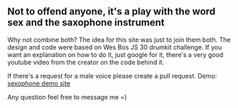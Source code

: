 ## Not to offend anyone, it's a play with the word sex and the saxophone instrument
Why not combine both? The idea for this site was just to join them both.
The design and code were based on Wes Bos JS 30 drumkit challenge. If you want an explanation on how to do it, just google for it, there's a very good youtube video from the creator on the code behind it.

If there's a request for a male voice please create a pull request.
Demo:
[sexophone demo site](https://nabaisu.github.io/sexophone/)

Any question feel free to message me =)